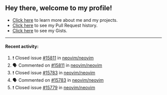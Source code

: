 ## Hey there, welcome to my profile!

- [Click here](https://seandewar.github.io/) to learn more about me and my projects.
- [Click here](https://github.com/search?p=1&q=author%3Aseandewar+is%3Apr) to see my Pull Request history.
- [Click here](https://gist.github.com/seandewar) to see my Gists.

---

#### Recent activity:

<!--START_SECTION:activity-->
1. ❗️ Closed issue [#15811](https://github.com/neovim/neovim/issues/15811) in [neovim/neovim](https://github.com/neovim/neovim)
2. 🗣 Commented on [#15811](https://github.com/neovim/neovim/issues/15811) in [neovim/neovim](https://github.com/neovim/neovim)
3. ❗️ Closed issue [#15783](https://github.com/neovim/neovim/issues/15783) in [neovim/neovim](https://github.com/neovim/neovim)
4. 🗣 Commented on [#15783](https://github.com/neovim/neovim/issues/15783) in [neovim/neovim](https://github.com/neovim/neovim)
5. ❗️ Closed issue [#15779](https://github.com/neovim/neovim/issues/15779) in [neovim/neovim](https://github.com/neovim/neovim)
<!--END_SECTION:activity-->
